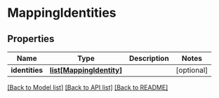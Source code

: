 # MappingIdentities

## Properties
Name | Type | Description | Notes
------------ | ------------- | ------------- | -------------
**identities** | [**list[MappingIdentity]**](MappingIdentity.md) |  | [optional] 

[[Back to Model list]](../README.md#documentation-for-models) [[Back to API list]](../README.md#documentation-for-api-endpoints) [[Back to README]](../README.md)


